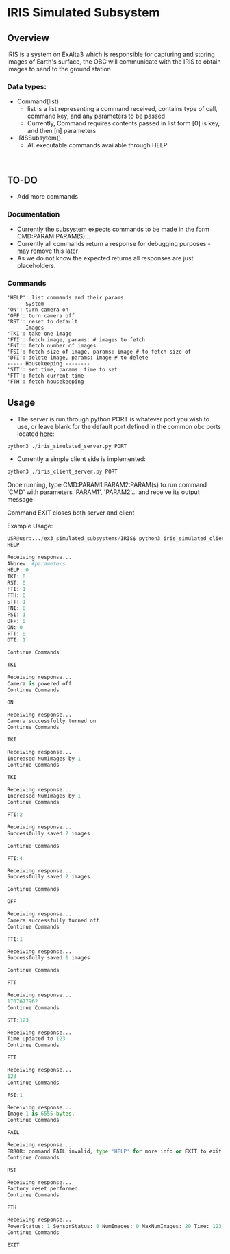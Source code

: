 # IRIS Simulated Subsystem
## Overview
IRIS is a system on ExAlta3 which is responsible for capturing and storing images of Earth's surface, the OBC will communicate with the IRIS to obtain images to send to the ground station

### Data types:
- Command(list)
    - list is a list representing a command received, contains type of call, command key, and any parameters to be passed
    - Currently, Command requires contents passed in list form [0] is key, and then [n] parameters
- IRISSubsytem()
    - All executable commands available through HELP

&nbsp;
## TO-DO
- Add more commands

### Documentation 
- Currently the subsystem expects commands to be made in the form CMD:PARAM:PARAM(S)...
- Currently all commands return a response for debugging purposes - may remove this later
- As we do not know the expected returns all responses are just placeholders.

### Commands
    'HELP': list commands and their params
    ----- System --------
    'ON': turn camera on
    'OFF': turn camera off
    'RST': reset to default
    ----- Images --------
    'TKI': take one image
    'FTI': fetch image, params: # images to fetch 
    'FNI': fetch number of images
    'FSI': fetch size of image, params: image # to fetch size of
    'DTI': delete image, params: image # to delete
    ----- Housekeeping --------
    'STT': set time, params: time to set
    'FTT': fetch current time
    'FTH': fetch housekeeping
    

## Usage
- The server is run through python PORT is whatever port you wish to use, or leave blank for the default port defined in the common obc ports located [here](https://github.com/AlbertaSat/ex3_software/blob/main/ex3_shared_libs/common/src/lib.rs):
```python
python3 ./iris_simulated_server.py PORT
```
- Currently a simple client side is implemented:
```python
python3 ./iris_client_server.py PORT
```

Once running, type CMD:PARAM1:PARAM2:PARAM(s) to run command 'CMD' with parameters 'PARAM1', 'PARAM2'... and receive its output message

Command EXIT closes both server and client

Example Usage:
```python
USR@usr:.../ex3_simulated_subsystems/IRIS$ python3 iris_simulated_client.py
HELP

Receiving response...
Abbrev: #parameters
HELP: 0
TKI: 0
RST: 0
FTI: 1
FTH: 0
STT: 1
FNI: 0
FSI: 1
OFF: 0
ON: 0
FTT: 0
DTI: 1

Continue Commands

TKI

Receiving response...
Camera is powered off
Continue Commands

ON

Receiving response...
Camera successfully turned on
Continue Commands

TKI

Receiving response...
Increased NumImages by 1
Continue Commands

TKI

Receiving response...
Increased NumImages by 1
Continue Commands

FTI:2

Receiving response...
Successfully saved 2 images

Continue Commands

FTI:4

Receiving response...
Successfully saved 2 images

Continue Commands

OFF

Receiving response...
Camera successfully turned off
Continue Commands

FTI:1

Receiving response...
Successfully saved 1 images

Continue Commands

FTT

Receiving response...
1707677962
Continue Commands

STT:123

Receiving response...
Time updated to 123
Continue Commands

FTT

Receiving response...
123
Continue Commands

FSI:1

Receiving response...
Image 1 is 6555 bytes.
Continue Commands

FAIL

Receiving response...
ERROR: command FAIL invalid, type 'HELP' for more info or EXIT to exit
Continue Commands

RST

Receiving response...
Factory reset performed.
Continue Commands

FTH 

Receiving response...
PowerStatus: 1 SensorStatus: 0 NumImages: 0 MaxNumImages: 20 Time: 123 Images: ./Server_Photos/ ImageExt: .jpeg TempVIS: 25 TempNIR: 25 TempGATE: 25 TempFLASH: 25 SoftwareVersion: 1.0 DateTime: 1707677962 
Continue Commands

EXIT 
```
